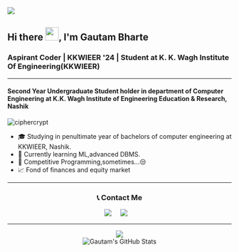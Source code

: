 ![](https://github.com/halfrost/halfrost/blob/master/icons/header_1.png)

<h2>Hi there <img src="https://raw.githubusercontent.com/MartinHeinz/MartinHeinz/master/wave.gif" width="30px" height="30px">, I'm Gautam Bharte</h2>
<h3>Aspirant Coder | KKWIEER '24 | Student at K. K. Wagh Institute Of Engineering(KKWIEER)</h3>
<hr>

<h4>Second Year Undergraduate Student holder in department of
Computer Engineering at K.K. Wagh Institute of Engineering
Education & Research, Nashik</h4>

<p align="left"> <img src="https://komarev.com/ghpvc/?username=ciphercrypt&label=Profile%20views&color=0e75b6&style=flat" alt="ciphercrypt" /> </p>

* 🎓   Studying in penultimate year of bachelors of computer engineering at KKWIEER, Nashik.
* 🌱   Currently learning ML,advanced DBMS.
* 🧐   Competitive Programming,sometimes...😒 
* 📈   Fond of finances and equity market  

<hr/>
<p align="center">
<h3 align="center">📞 Contact Me</h3>
</p>
<p align="center">
  <a href="mailto:gautambharte123@gmail.com"><img src="https://img.shields.io/badge/gmail-%23D14836.svg?&style=for-the-badge&logo=gmail&logoColor=white" /></a>&nbsp;&nbsp;&nbsp;&nbsp;
  <a href="https://www.linkedin.com/in/avishkar-mohite/"><img src="https://img.shields.io/badge/linkedin-%230077B5.svg?&style=for-the-badge&logo=linkedin&logoColor=white" /></a>&nbsp;&nbsp;&nbsp;&nbsp;
</p>

<hr/>
<div align="center">
<a href="https://github.com/GautamBharte/GautamBharte">
<img align="center" src="https://github-readme-stats.vercel.app/api/top-langs/?username=GautamBharte&hide=css,tex&title_color=FF5733&text_color=c9cacc&icon_color=2bbc8a&bg_color=1d1f21&langs_count=5" /></a>
</div>
<div align="center">
<img align="center" src="https://github-readme-stats.vercel.app/api?username=GautamBharte&show_icons=true&line_height=27&count_private=true&title_color=ffffff&text_color=c9cacc&icon_color=2bbc8a&bg_color=1d1f21" alt="Gautam's GitHub Stats" />
</div>

